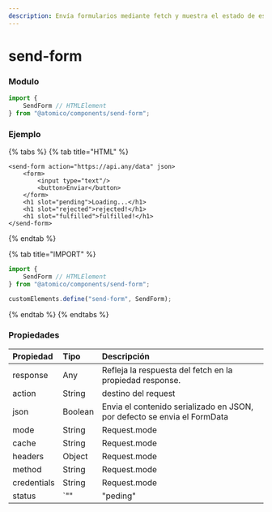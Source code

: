 ```yaml
---
description: Envía formularios mediante fetch y muestra el estado de este.
---
```


# send-form

### Modulo

```javascript
import {
    SendForm // HTMLElement
} from "@atomico/components/send-form";
```

### Ejemplo

{% tabs %}
{% tab title="HTML" %}
```markup
<send-form action="https://api.any/data" json>
    <form>
        <input type="text"/>
        <button>Enviar</button>
    </form>
    <h1 slot="pending">Loading...</h1>
    <h1 slot="rejected">rejected!</h1>
    <h1 slot="fulfilled">fulfilled!</h1>
</send-form>
```
{% endtab %}

{% tab title="IMPORT" %}
```javascript
import {
    SendForm // HTMLElement
} from "@atomico/components/send-form";

customElements.define("send-form", SendForm);
```
{% endtab %}
{% endtabs %}

### Propiedades

| Propiedad | Tipo | Descripción |
| :--- | :--- | :--- |
| response | Any | Refleja la respuesta del fetch en la propiedad response. |
| action | String | destino del request |
| json | Boolean | Envia el contenido serializado en JSON, por defecto se envia el FormData |
| mode | String | Request.mode |
| cache | String | Request.mode |
| headers | Object | Request.mode |
| method | String | Request.mode |
| credentials | String | Request.mode |
| status | `"" | "peding" | "rejected" | "fulfilled"` | Promise.status |



